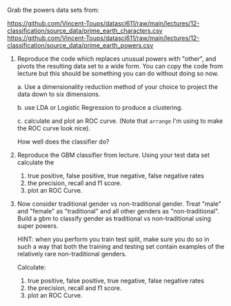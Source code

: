 Grab the powers data sets from:

https://github.com/Vincent-Toups/datasci611/raw/main/lectures/12-classification/source_data/prime_earth_characters.csv
https://github.com/Vincent-Toups/datasci611/raw/main/lectures/12-classification/source_data/prime_earth_powers.csv

1. Reproduce the code which replaces unusual powers with "other", and
   pivots the resulting data set to a wide form. You can copy the code
   from lecture but this should be something you can do without doing
   so now.
   
   a. Use a dimensionality reduction method of your choice to project
   the data down to six dimensions.
   
   b. use LDA or Logistic Regression to produce a clustering.
   
   c. calculate and plot an ROC curve. (Note that `arrange` I'm using
   to make the ROC curve look nice).
   
   How well does the classifier do?
   
2. Reproduce the GBM classifier from lecture. Using your test data set
   calculate the 
   
   1. true positive, false positive, true negative, false negative rates
   2. the precision, recall and f1 score.
   3. plot an ROC Curve.
   
3. Now consider traditional gender vs non-traditional gender. Treat
   "male" and "female" as "traditional" and all other genders as
   "non-traditional". Build a gbm to classify gender as traditional vs
   non-traditional using super powers.
   
   HINT: when you perform you train test split, make sure you do so in
   such a way that both the training and testing set contain examples
   of the relatively rare non-traditional genders.
   
   Calculate:
   
   1. true positive, false positive, true negative, false negative rates
   2. the precision, recall and f1 score.
   3. plot an ROC Curve.

